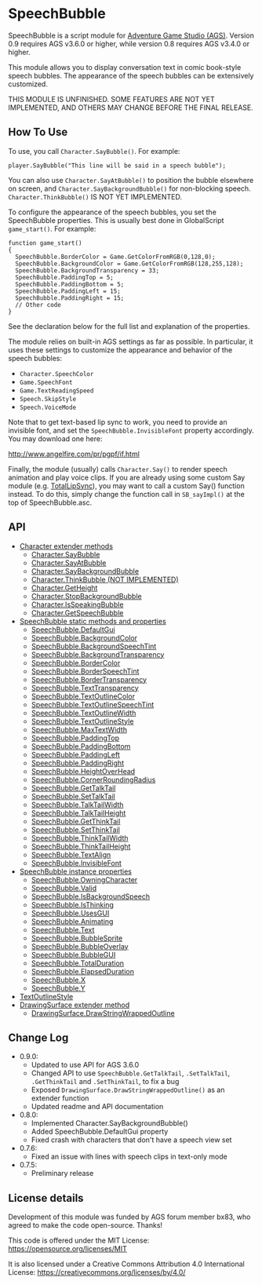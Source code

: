 # SpeechBubble
SpeechBubble is a script module for [Adventure Game Studio (AGS)](http://www.adventuregamestudio.co.uk/). Version 0.9 requires AGS v3.6.0 or higher, while version 0.8 requires AGS v3.4.0 or higher.

This module allows you to display conversation text in comic book-style speech bubbles. The appearance of the speech bubbles can be extensively customized.

THIS MODULE IS UNFINISHED. SOME FEATURES ARE NOT YET IMPLEMENTED, AND OTHERS MAY CHANGE BEFORE THE FINAL RELEASE.

## How To Use
To use, you call `Character.SayBubble()`. For example:

```adventure-game-studio
player.SayBubble("This line will be said in a speech bubble");
```

You can also use `Character.SayAtBubble()` to position the bubble elsewhere on screen, and `Character.SayBackgroundBubble()` for non-blocking speech. `Character.ThinkBubble()` IS NOT YET IMPLEMENTED.

To configure the appearance of the speech bubbles, you set the SpeechBubble properties. This is usually best done in GlobalScript `game_start()`. For example:

```adventure-game-studio
function game_start()
{
  SpeechBubble.BorderColor = Game.GetColorFromRGB(0,128,0);
  SpeechBubble.BackgroundColor = Game.GetColorFromRGB(128,255,128);
  SpeechBubble.BackgroundTransparency = 33;
  SpeechBubble.PaddingTop = 5;
  SpeechBubble.PaddingBottom = 5;
  SpeechBubble.PaddingLeft = 15;
  SpeechBubble.PaddingRight = 15;
  // Other code
}
```

See the declaration below for the full list and explanation of the properties.

The module relies on built-in AGS settings as far as possible. In particular, it uses these settings to customize the appearance and behavior of the speech bubbles:

* `Character.SpeechColor`
* `Game.SpeechFont`
* `Game.TextReadingSpeed`
* `Speech.SkipStyle`
* `Speech.VoiceMode`

Note that to get text-based lip sync to work, you need to provide an invisible font, and set the `SpeechBubble.InvisibleFont` property accordingly. You may download one here:

  http://www.angelfire.com/pr/pgpf/if.html

Finally, the module (usually) calls `Character.Say()` to render speech animation and play voice clips. If you are already using some custom Say module (e.g. [TotalLipSync](https://github.com/messengerbag/TotalLipSync)), you may want to call a custom Say() function instead. To do this, simply change the function call in `SB_sayImpl()` at the top of SpeechBubble.asc.

## API

- [Character extender methods](docs/SpeechBubble.md#character-extender-methods)
  - [Character.SayBubble](docs/SpeechBubble.md#charactersaybubble)
  - [Character.SayAtBubble](docs/SpeechBubble.md#charactersayatbubble)
  - [Character.SayBackgroundBubble](docs/SpeechBubble.md#charactersaybackgroundbubble)
  - [Character.ThinkBubble (NOT IMPLEMENTED)](docs/SpeechBubble.md#characterthinkbubble-not-implemented)  
  - [Character.GetHeight](docs/SpeechBubble.md#charactergetheight)
  - [Character.StopBackgroundBubble](docs/SpeechBubble.md#characterstopbackgroundbubble)
  - [Character.IsSpeakingBubble](docs/SpeechBubble.md#characterisspeakingbubble)
  - [Character.GetSpeechBubble](docs/SpeechBubble.md#charactergetspeechbubble)
- [SpeechBubble static methods and properties](docs/SpeechBubble.md#speechbubble-static-methods-and-properties)
  - [SpeechBubble.DefaultGui](docs/SpeechBubble.md#speechbubbledefaultgui)
  - [SpeechBubble.BackgroundColor](docs/SpeechBubble.md#speechbubblebackgroundcolor)
  - [SpeechBubble.BackgroundSpeechTint](docs/SpeechBubble.md#speechbubblebackgroundspeechtint)
  - [SpeechBubble.BackgroundTransparency](docs/SpeechBubble.md#speechbubblebackgroundtransparency)
  - [SpeechBubble.BorderColor](docs/SpeechBubble.md#speechbubblebordercolor)
  - [SpeechBubble.BorderSpeechTint](docs/SpeechBubble.md#speechbubbleborderspeechtint)
  - [SpeechBubble.BorderTransparency](docs/SpeechBubble.md#speechbubblebordertransparency)
  - [SpeechBubble.TextTransparency](docs/SpeechBubble.md#speechbubbletexttransparency)
  - [SpeechBubble.TextOutlineColor](docs/SpeechBubble.md#speechbubbletextoutlinecolor)
  - [SpeechBubble.TextOutlineSpeechTint](docs/SpeechBubble.md#speechbubbletextoutlinespeechtint)
  - [SpeechBubble.TextOutlineWidth](docs/SpeechBubble.md#speechbubbletextoutlinewidth)
  - [SpeechBubble.TextOutlineStyle](docs/SpeechBubble.md#speechbubbletextoutlinestyle)
  - [SpeechBubble.MaxTextWidth](docs/SpeechBubble.md#speechbubblemaxtextwidth)
  - [SpeechBubble.PaddingTop](docs/SpeechBubble.md#speechbubblepaddingtop)
  - [SpeechBubble.PaddingBottom](docs/SpeechBubble.md#speechbubblepaddingbottom)
  - [SpeechBubble.PaddingLeft](docs/SpeechBubble.md#speechbubblepaddingleft)
  - [SpeechBubble.PaddingRight](docs/SpeechBubble.md#speechbubblepaddingright)
  - [SpeechBubble.HeightOverHead](docs/SpeechBubble.md#speechbubbleheightoverhead)
  - [SpeechBubble.CornerRoundingRadius](docs/SpeechBubble.md#speechbubblecornerroundingradius)
  - [SpeechBubble.GetTalkTail](docs/SpeechBubble.md#speechbubblegettalktail)
  - [SpeechBubble.SetTalkTail](docs/SpeechBubble.md#speechbubblesettalktail)
  - [SpeechBubble.TalkTailWidth](docs/SpeechBubble.md#speechbubbletalktailwidth)
  - [SpeechBubble.TalkTailHeight](docs/SpeechBubble.md#speechbubbletalktailheight)
  - [SpeechBubble.GetThinkTail](docs/SpeechBubble.md#speechbubblegetthinktail)
  - [SpeechBubble.SetThinkTail](docs/SpeechBubble.md#speechbubblesetthinktail)
  - [SpeechBubble.ThinkTailWidth](docs/SpeechBubble.md#speechbubblethinktailwidth)
  - [SpeechBubble.ThinkTailHeight](docs/SpeechBubble.md#speechbubblethinktailheight)
  - [SpeechBubble.TextAlign](docs/SpeechBubble.md#speechbubbletextalign)
  - [SpeechBubble.InvisibleFont](docs/SpeechBubble.md#speechbubbleinvisiblefont)
- [SpeechBubble instance properties](docs/SpeechBubble.md#speechbubble-instance-properties)
  - [SpeechBubble.OwningCharacter](docs/SpeechBubble.md#speechbubbleowningcharacter)
  - [SpeechBubble.Valid](docs/SpeechBubble.md#speechbubblevalid)
  - [SpeechBubble.IsBackgroundSpeech](docs/SpeechBubble.md#speechbubbleisbackgroundspeech)
  - [SpeechBubble.IsThinking](docs/SpeechBubble.md#speechbubbleisthinking)
  - [SpeechBubble.UsesGUI](docs/SpeechBubble.md#speechbubbleusesgui)
  - [SpeechBubble.Animating](docs/SpeechBubble.md#speechbubbleanimating)
  - [SpeechBubble.Text](docs/SpeechBubble.md#speechbubbletext)
  - [SpeechBubble.BubbleSprite](docs/SpeechBubble.md#speechbubblebubblesprite)
  - [SpeechBubble.BubbleOverlay](docs/SpeechBubble.md#speechbubblebubbleoverlay)
  - [SpeechBubble.BubbleGUI](docs/SpeechBubble.md#speechbubblebubblegui)
  - [SpeechBubble.TotalDuration](docs/SpeechBubble.md#speechbubbletotalduration)
  - [SpeechBubble.ElapsedDuration](docs/SpeechBubble.md#speechbubbleelapsedduration)
  - [SpeechBubble.X](docs/SpeechBubble.md#speechbubblex)
  - [SpeechBubble.Y](docs/SpeechBubble.md#speechbubbley)
- [TextOutlineStyle](docs/SpeechBubble.md#textoutlinestyle)
- [DrawingSurface extender method](docs/SpeechBubble.md#drawingsurface-extender-method)
  - [DrawingSurface.DrawStringWrappedOutline](docs/SpeechBubble.md#drawingsurfacedrawstringwrappedoutline)
  
## Change Log

* 0.9.0:
  * Updated to use API for AGS 3.6.0
  * Changed API to use `SpeechBubble.GetTalkTail`, `.SetTalkTail`, `.GetThinkTail` and `.SetThinkTail`, to fix a bug
  * Exposed `DrawingSurface.DrawStringWrappedOutline()` as an extender function
  * Updated readme and API documentation
* 0.8.0:
  * Implemented Character.SayBackgroundBubble()
  * Added SpeechBubble.DefaultGui property
  * Fixed crash with characters that don't have a speech view set
* 0.7.6:
  * Fixed an issue with lines with speech clips in text-only mode
* 0.7.5:
  * Preliminary release

## License details
Development of this module was funded by AGS forum member bx83, who agreed to make the code open-source. Thanks!

This code is offered under the MIT License:
  https://opensource.org/licenses/MIT

It is also licensed under a Creative Commons Attribution 4.0 International License:
  https://creativecommons.org/licenses/by/4.0/
